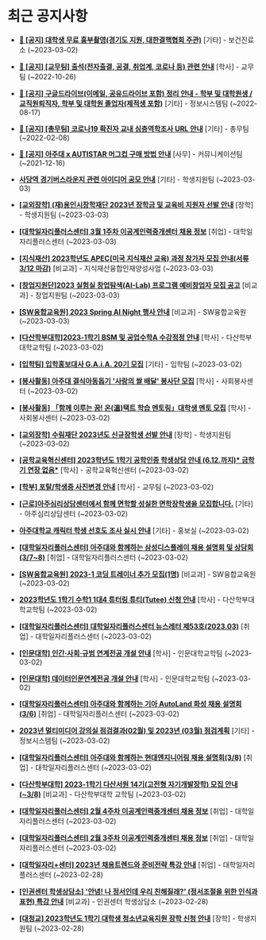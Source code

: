 # 최근 공지사항

* **[📌 [공지] 대학생 무료 흉부촬영(경기도 지원, 대한결핵협회 주관)](http://ajou.ac.kr/kr/ajou/notice.do?mode=view&amp;articleNo=211258&amp;article.offset=0&amp;articleLimit=30)**
 [기타] - 보건진료소 (~2023-03-02)

* **[📌 [공지] [교무팀] 출석(전자출결, 공결, 취업계, 코로나 등) 관련 안내](http://ajou.ac.kr/kr/ajou/notice.do?mode=view&amp;articleNo=205552&amp;article.offset=0&amp;articleLimit=30)**
 [학사] - 교무팀 (~2022-10-26)

* **[📌 [공지] 구글드라이브(이메일, 공유드라이브 포함) 정리 안내 - 학부 및 대학원생 / 교직원퇴직자, 학부 및 대학원 졸업자(제적생 포함)](http://ajou.ac.kr/kr/ajou/notice.do?mode=view&amp;articleNo=202858&amp;article.offset=0&amp;articleLimit=30)**
 [기타] - 정보시스템팀 (~2022-08-17)

* **[📌 [공지] [총무팀] 코로나19 확진자 교내 심층역학조사 URL 안내](http://ajou.ac.kr/kr/ajou/notice.do?mode=view&amp;articleNo=180493&amp;article.offset=0&amp;articleLimit=30)**
 [기타] - 총무팀 (~2022-02-08)

* **[📌 [공지] 아주대 x AUTISTAR 머그컵 구매 방법 안내](http://ajou.ac.kr/kr/ajou/notice.do?mode=view&amp;articleNo=147976&amp;article.offset=0&amp;articleLimit=30)**
 [사무] - 커뮤니케이션팀 (~2021-12-16)

* **[사당역 경기버스라운지 관련 아이디어 공모 안내](http://ajou.ac.kr/kr/ajou/notice.do?mode=view&amp;articleNo=211390&amp;article.offset=0&amp;articleLimit=30)**
 [기타] - 학생지원팀 (~2023-03-03)

* **[[교외장학] (재)용인시장학재단 2023년 장학금 및 교육비 지원자 선발 안내](http://ajou.ac.kr/kr/ajou/notice.do?mode=view&amp;articleNo=211389&amp;article.offset=0&amp;articleLimit=30)**
 [장학] - 학생지원팀 (~2023-03-03)

* **[[대학일자리플러스센터] 3월 1주차 이공계인력중개센터 채용 정보](http://ajou.ac.kr/kr/ajou/notice.do?mode=view&amp;articleNo=211380&amp;article.offset=0&amp;articleLimit=30)**
 [취업] - 대학일자리플러스센터 (~2023-03-03)

* **[[지식재산] 2023학년도 APEC(미국 지식재산 교육) 과정 참가자 모집 안내(서류 3/12 마감)](http://ajou.ac.kr/kr/ajou/notice.do?mode=view&amp;articleNo=211378&amp;article.offset=0&amp;articleLimit=30)**
 [비교과] - 지식재산융합인재양성사업 (~2023-03-03)

* **[[창업지원단]2023 실험실 창업탐색(AI-Lab) 프로그램 예비창업자 모집 공고](http://ajou.ac.kr/kr/ajou/notice.do?mode=view&amp;articleNo=211373&amp;article.offset=0&amp;articleLimit=30)**
 [비교과] - 창업지원팀 (~2023-03-03)

* **[[SW융합교육원] 2023 Spring AI Night 행사 안내](http://ajou.ac.kr/kr/ajou/notice.do?mode=view&amp;articleNo=211353&amp;article.offset=0&amp;articleLimit=30)**
 [비교과] - SW융합교육원 (~2023-03-03)

* **[[다산학부대학]2023-1학기 BSM 및 공업수학A 수강정정 안내](http://ajou.ac.kr/kr/ajou/notice.do?mode=view&amp;articleNo=211343&amp;article.offset=0&amp;articleLimit=30)**
 [학사] - 다산학부대학교학팀 (~2023-03-02)

* **[[입학팀] 입학홍보대사 G.A.i.A. 20기 모집](http://ajou.ac.kr/kr/ajou/notice.do?mode=view&amp;articleNo=211339&amp;article.offset=0&amp;articleLimit=30)**
 [기타] - 입학팀 (~2023-03-02)

* **[[봉사활동] 아주대 결식아동돕기 &#x27;사랑의 쌀 배달&#x27; 봉사단 모집](http://ajou.ac.kr/kr/ajou/notice.do?mode=view&amp;articleNo=211335&amp;article.offset=0&amp;articleLimit=30)**
 [학사] - 사회봉사센터 (~2023-03-02)

* **[[봉사활동] 「함께 이루는 꿈! 온(溫)택트 학습 멘토링」대학생 멘토 모집](http://ajou.ac.kr/kr/ajou/notice.do?mode=view&amp;articleNo=211332&amp;article.offset=0&amp;articleLimit=30)**
 [학사] - 사회봉사센터 (~2023-03-02)

* **[[교외장학] 수림재단 2023년도 신규장학생 선발 안내](http://ajou.ac.kr/kr/ajou/notice.do?mode=view&amp;articleNo=211328&amp;article.offset=0&amp;articleLimit=30)**
 [장학] - 학생지원팀 (~2023-03-02)

* **[[공학교육혁신센터] 2023학년도 1학기 공학인증 학생상담 안내 (6.12.까지)* 금학기 연장 없음*](http://ajou.ac.kr/kr/ajou/notice.do?mode=view&amp;articleNo=211321&amp;article.offset=0&amp;articleLimit=30)**
 [학사] - 공학교육혁신센터 (~2023-03-02)

* **[[학부] 포탈/학생증 사진변경 안내](http://ajou.ac.kr/kr/ajou/notice.do?mode=view&amp;articleNo=211310&amp;article.offset=0&amp;articleLimit=30)**
 [학사] - 교무팀 (~2023-03-02)

* **[[근로]아주심리상담센터에서 함께 면학할 성실한 면학장학생을 모집합니다.](http://ajou.ac.kr/kr/ajou/notice.do?mode=view&amp;articleNo=211306&amp;article.offset=0&amp;articleLimit=30)**
 [기타] - 아주심리상담센터 (~2023-03-02)

* **[아주대학교 캐릭터 학생 선호도 조사 실시 안내](http://ajou.ac.kr/kr/ajou/notice.do?mode=view&amp;articleNo=211293&amp;article.offset=0&amp;articleLimit=30)**
 [기타] - 홍보실 (~2023-03-02)

* **[[대학일자리플러스센터] 아주대와 함께하는 삼성디스플레이 채용 설명회 및 상담회 (3/7~8)](http://ajou.ac.kr/kr/ajou/notice.do?mode=view&amp;articleNo=211270&amp;article.offset=0&amp;articleLimit=30)**
 [취업] - 대학일자리플러스센터 (~2023-03-02)

* **[[SW융합교육원] 2023-1 코딩 트레이너 추가 모집(1명)](http://ajou.ac.kr/kr/ajou/notice.do?mode=view&amp;articleNo=211268&amp;article.offset=0&amp;articleLimit=30)**
 [비교과] - SW융합교육원 (~2023-03-02)

* **[2023학년도 1학기 수학1 1대4 튜터링 튜티(Tutee) 신청 안내](http://ajou.ac.kr/kr/ajou/notice.do?mode=view&amp;articleNo=211266&amp;article.offset=0&amp;articleLimit=30)**
 [학사] - 다산학부대학교학팀 (~2023-03-02)

* **[[대학일자리플러스센터] 대학일자리플러스센터 뉴스레터 제53호(2023.03)](http://ajou.ac.kr/kr/ajou/notice.do?mode=view&amp;articleNo=211265&amp;article.offset=0&amp;articleLimit=30)**
 [취업] - 대학일자리플러스센터 (~2023-03-02)

* **[[인문대학] 인간·사회·규범 연계전공 개설 안내](http://ajou.ac.kr/kr/ajou/notice.do?mode=view&amp;articleNo=211264&amp;article.offset=0&amp;articleLimit=30)**
 [학사] - 인문대학교학팀 (~2023-03-02)

* **[[인문대학] 데이터인문연계전공 개설 안내](http://ajou.ac.kr/kr/ajou/notice.do?mode=view&amp;articleNo=211263&amp;article.offset=0&amp;articleLimit=30)**
 [학사] - 인문대학교학팀 (~2023-03-02)

* **[[대학일자리플러스센터] 아주대와 함께하는 기아 AutoLand 화성 채용 설명회(3/6)](http://ajou.ac.kr/kr/ajou/notice.do?mode=view&amp;articleNo=211262&amp;article.offset=0&amp;articleLimit=30)**
 [취업] - 대학일자리플러스센터 (~2023-03-02)

* **[2023년 멀티미디어 강의실 점검결과(02월) 및 2023년 (03월) 점검계획](http://ajou.ac.kr/kr/ajou/notice.do?mode=view&amp;articleNo=211261&amp;article.offset=0&amp;articleLimit=30)**
 [기타] - 정보시스템팀 (~2023-03-02)

* **[[대학일자리플러스센터] 아주대와 함께하는 현대엔지니어링 채용 설명회(3/8)](http://ajou.ac.kr/kr/ajou/notice.do?mode=view&amp;articleNo=211260&amp;article.offset=0&amp;articleLimit=30)**
 [취업] - 대학일자리플러스센터 (~2023-03-02)

* **[[다산학부대학] 2023-1학기 다산서원 14기(고전형 자기개발장학) 모집 안내(~3/8)](http://ajou.ac.kr/kr/ajou/notice.do?mode=view&amp;articleNo=211259&amp;article.offset=0&amp;articleLimit=30)**
 [비교과] - 다산학부대학 교학팀 (~2023-03-02)

* **[[대학일자리플러스센터] 2월 4주차 이공계인력중개센터 채용 정보](http://ajou.ac.kr/kr/ajou/notice.do?mode=view&amp;articleNo=211253&amp;article.offset=0&amp;articleLimit=30)**
 [취업] - 대학일자리플러스센터 (~2023-03-02)

* **[[대학일자리플러스센터] 2월 3주차 이공계인력중개센터 채용 정보](http://ajou.ac.kr/kr/ajou/notice.do?mode=view&amp;articleNo=211251&amp;article.offset=0&amp;articleLimit=30)**
 [취업] - 대학일자리플러스센터 (~2023-03-02)

* **[[대학일자리+센터] 2023년 채용트렌드와 준비전략 특강 안내](http://ajou.ac.kr/kr/ajou/notice.do?mode=view&amp;articleNo=211237&amp;article.offset=0&amp;articleLimit=30)**
 [취업] - 대학일자리플러스센터 (~2023-02-28)

* **[[인권센터 학생상담소] &#x27;안녕! 나 정서인데 우리 친해질래?&#x27; (정서조절을 위한 인식과 표현) 특강 안내](http://ajou.ac.kr/kr/ajou/notice.do?mode=view&amp;articleNo=211227&amp;article.offset=0&amp;articleLimit=30)**
 [비교과] - 인권센터 학생상담소 (~2023-02-28)

* **[[대청교] 2023학년도 1학기 대학생 청소년교육지원 장학 신청 안내](http://ajou.ac.kr/kr/ajou/notice.do?mode=view&amp;articleNo=211220&amp;article.offset=0&amp;articleLimit=30)**
 [장학] - 학생지원팀 (~2023-02-28)
